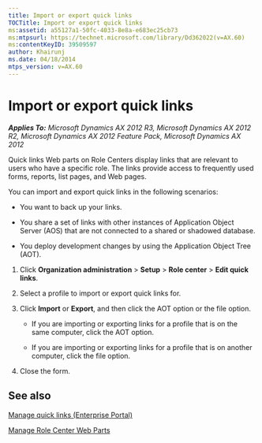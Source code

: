 ```yaml
---
title: Import or export quick links
TOCTitle: Import or export quick links
ms:assetid: a55127a1-50fc-4033-8e8a-e683ec25cb73
ms:mtpsurl: https://technet.microsoft.com/library/Dd362022(v=AX.60)
ms:contentKeyID: 39509597
author: Khairunj
ms.date: 04/18/2014
mtps_version: v=AX.60
---
```


# Import or export quick links 


_**Applies To:** Microsoft Dynamics AX 2012 R3, Microsoft Dynamics AX 2012 R2, Microsoft Dynamics AX 2012 Feature Pack, Microsoft Dynamics AX 2012_

Quick links Web parts on Role Centers display links that are relevant to users who have a specific role. The links provide access to frequently used forms, reports, list pages, and Web pages.

You can import and export quick links in the following scenarios:

  - You want to back up your links.

  - You share a set of links with other instances of Application Object Server (AOS) that are not connected to a shared or shadowed database.

  - You deploy development changes by using the Application Object Tree (AOT).

<!-- end list -->

1.  Click **Organization administration** \> **Setup** \> **Role center** \> **Edit quick links**.

2.  Select a profile to import or export quick links for.

3.  Click **Import** or **Export**, and then click the AOT option or the file option.
    
      - If you are importing or exporting links for a profile that is on the same computer, click the AOT option.
    
      - If you are importing or exporting links for a profile that is on another computer, click the file option.

4.  Close the form.

## See also

[Manage quick links (Enterprise Portal)](manage-quick-links-enterprise-portal.md)

[Manage Role Center Web Parts](manage-role-center-web-parts.md)

  


